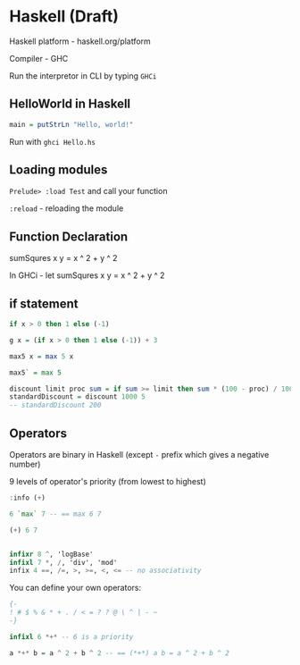 # Haskell (Draft)

Haskell platform - haskell.org/platform

Compiler - GHC

Run the interpretor in CLI by typing `GHCi`

## HelloWorld in Haskell

```haskell
main = putStrLn "Hello, world!"
```

Run with `ghci Hello.hs`

## Loading modules

`Prelude> :load Test` and call your function

`:reload` - reloading the module

## Function Declaration

sumSqures x y = x ^ 2 + y ^ 2

In GHCi - let sumSqures x y = x ^ 2 + y ^ 2

## if statement

```haskell
if x > 0 then 1 else (-1)

g x = (if x > 0 then 1 else (-1)) + 3
```

```haskell
max5 x = max 5 x

max5` = max 5
```

```haskell
discount limit proc sum = if sum >= limit then sum * (100 - proc) / 100 else sum
standardDiscount = discount 1000 5
-- standardDiscount 200
```

## Operators

Operators are binary in Haskell (except `-` prefix which gives a negative number)

9 levels of operator's priority (from lowest to highest)

```haskell
:info (+)
```

```haskell
6 `max` 7 -- == max 6 7

(+) 6 7


infixr 8 ^, 'logBase'
infixl 7 *, /, 'div', 'mod'
infix 4 ==, /=, >, >=, <, <= -- no associativity
```

You can define your own operators:
```haskell
{-
! # $ % & * + . / < = ? ? @ \ ^ | - ~
-}

infixl 6 *+* -- 6 is a priority

a *+* b = a ^ 2 + b ^ 2 -- == (*+*) a b = a ^ 2 + b ^ 2
```